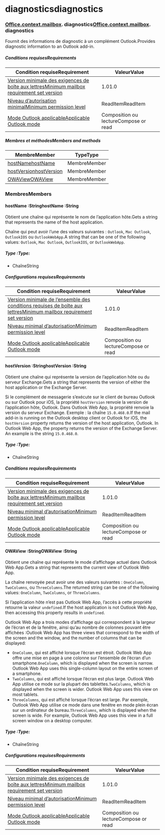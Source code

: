 
# <a name="diagnostics"></a><span data-ttu-id="bf605-101">diagnostics</span><span class="sxs-lookup"><span data-stu-id="bf605-101">diagnostics</span></span>

### <span data-ttu-id="bf605-p101">[Office](Office.md)[.context](Office.context.md)[.mailbox](Office.context.mailbox.md). diagnostics</span><span class="sxs-lookup"><span data-stu-id="bf605-p101">[Office](Office.md)[.context](Office.context.md)[.mailbox](Office.context.mailbox.md). diagnostics</span></span>

<span data-ttu-id="bf605-104">Fournit des informations de diagnostic à un complément Outlook.</span><span class="sxs-lookup"><span data-stu-id="bf605-104">Provides diagnostic information to an Outlook add-in.</span></span>

##### <a name="requirements"></a><span data-ttu-id="bf605-105">Conditions requises</span><span class="sxs-lookup"><span data-stu-id="bf605-105">Requirements</span></span>

|<span data-ttu-id="bf605-106">Condition requise</span><span class="sxs-lookup"><span data-stu-id="bf605-106">Requirement</span></span>| <span data-ttu-id="bf605-107">Valeur</span><span class="sxs-lookup"><span data-stu-id="bf605-107">Value</span></span>|
|---|---|
|[<span data-ttu-id="bf605-108">Version minimale des exigences de boîte aux lettres</span><span class="sxs-lookup"><span data-stu-id="bf605-108">Minimum mailbox requirement set version</span></span>](/office/dev/add-ins/reference/requirement-sets/outlook-api-requirement-sets)| <span data-ttu-id="bf605-109">1.0</span><span class="sxs-lookup"><span data-stu-id="bf605-109">1.0</span></span>|
|[<span data-ttu-id="bf605-110">Niveau d’autorisation minimal</span><span class="sxs-lookup"><span data-stu-id="bf605-110">Minimum permission level</span></span>](https://docs.microsoft.com/outlook/add-ins/understanding-outlook-add-in-permissions)| <span data-ttu-id="bf605-111">ReadItem</span><span class="sxs-lookup"><span data-stu-id="bf605-111">ReadItem</span></span>|
|[<span data-ttu-id="bf605-112">Mode Outlook applicable</span><span class="sxs-lookup"><span data-stu-id="bf605-112">Applicable Outlook mode</span></span>](https://docs.microsoft.com/outlook/add-ins/#extension-points)| <span data-ttu-id="bf605-113">Composition ou lecture</span><span class="sxs-lookup"><span data-stu-id="bf605-113">Compose or read</span></span>|

##### <a name="members-and-methods"></a><span data-ttu-id="bf605-114">Membres et méthodes</span><span class="sxs-lookup"><span data-stu-id="bf605-114">Members and methods</span></span>

| <span data-ttu-id="bf605-115">Membre</span><span class="sxs-lookup"><span data-stu-id="bf605-115">Member</span></span> | <span data-ttu-id="bf605-116">Type</span><span class="sxs-lookup"><span data-stu-id="bf605-116">Type</span></span> |
|--------|------|
| [<span data-ttu-id="bf605-117">hostName</span><span class="sxs-lookup"><span data-stu-id="bf605-117">hostName</span></span>](#hostname-string) | <span data-ttu-id="bf605-118">Membre</span><span class="sxs-lookup"><span data-stu-id="bf605-118">Member</span></span> |
| [<span data-ttu-id="bf605-119">hostVersion</span><span class="sxs-lookup"><span data-stu-id="bf605-119">hostVersion</span></span>](#hostversion-string) | <span data-ttu-id="bf605-120">Membre</span><span class="sxs-lookup"><span data-stu-id="bf605-120">Member</span></span> |
| [<span data-ttu-id="bf605-121">OWAView</span><span class="sxs-lookup"><span data-stu-id="bf605-121">OWAView</span></span>](#owaview-string) | <span data-ttu-id="bf605-122">Membre</span><span class="sxs-lookup"><span data-stu-id="bf605-122">Member</span></span> |

### <a name="members"></a><span data-ttu-id="bf605-123">Membres</span><span class="sxs-lookup"><span data-stu-id="bf605-123">Members</span></span>

####  <a name="hostname-string"></a><span data-ttu-id="bf605-124">hostName :String</span><span class="sxs-lookup"><span data-stu-id="bf605-124">hostName :String</span></span>

<span data-ttu-id="bf605-125">Obtient une chaîne qui représente le nom de l’application hôte.</span><span class="sxs-lookup"><span data-stu-id="bf605-125">Gets a string that represents the name of the host application.</span></span>

<span data-ttu-id="bf605-126">Chaîne qui peut avoir l’une des valeurs suivantes : `Outlook`, `Mac Outlook`, `OutlookIOS` ou `OutlookWebApp`.</span><span class="sxs-lookup"><span data-stu-id="bf605-126">A string that can be one of the following values: `Outlook`, `Mac Outlook`, `OutlookIOS`, or `OutlookWebApp`.</span></span>

##### <a name="type"></a><span data-ttu-id="bf605-127">Type :</span><span class="sxs-lookup"><span data-stu-id="bf605-127">Type:</span></span>

*   <span data-ttu-id="bf605-128">Chaîne</span><span class="sxs-lookup"><span data-stu-id="bf605-128">String</span></span>

##### <a name="requirements"></a><span data-ttu-id="bf605-129">Configurations requises</span><span class="sxs-lookup"><span data-stu-id="bf605-129">Requirements</span></span>

|<span data-ttu-id="bf605-130">Condition requise</span><span class="sxs-lookup"><span data-stu-id="bf605-130">Requirement</span></span>| <span data-ttu-id="bf605-131">Valeur</span><span class="sxs-lookup"><span data-stu-id="bf605-131">Value</span></span>|
|---|---|
|[<span data-ttu-id="bf605-132">Version minimale de l’ensemble des conditions requises de boîte aux lettres</span><span class="sxs-lookup"><span data-stu-id="bf605-132">Minimum mailbox requirement set version</span></span>](/office/dev/add-ins/reference/requirement-sets/outlook-api-requirement-sets)| <span data-ttu-id="bf605-133">1.0</span><span class="sxs-lookup"><span data-stu-id="bf605-133">1.0</span></span>|
|[<span data-ttu-id="bf605-134">Niveau minimal d’autorisation</span><span class="sxs-lookup"><span data-stu-id="bf605-134">Minimum permission level</span></span>](https://docs.microsoft.com/outlook/add-ins/understanding-outlook-add-in-permissions)| <span data-ttu-id="bf605-135">ReadItem</span><span class="sxs-lookup"><span data-stu-id="bf605-135">ReadItem</span></span>|
|[<span data-ttu-id="bf605-136">Mode Outlook applicable</span><span class="sxs-lookup"><span data-stu-id="bf605-136">Applicable Outlook mode</span></span>](https://docs.microsoft.com/outlook/add-ins/#extension-points)| <span data-ttu-id="bf605-137">Composition ou lecture</span><span class="sxs-lookup"><span data-stu-id="bf605-137">Compose or read</span></span>|

####  <a name="hostversion-string"></a><span data-ttu-id="bf605-138">hostVersion :String</span><span class="sxs-lookup"><span data-stu-id="bf605-138">hostVersion :String</span></span>

<span data-ttu-id="bf605-139">Obtient une chaîne qui représente la version de l’application hôte ou du serveur Exchange.</span><span class="sxs-lookup"><span data-stu-id="bf605-139">Gets a string that represents the version of either the host application or the Exchange Server.</span></span>

<span data-ttu-id="bf605-p102">Si le complément de messagerie s’exécute sur le client de bureau Outlook ou sur Outlook pour iOS, la propriété `hostVersion` renvoie la version de l’application hôte, Outlook. Dans Outlook Web App, la propriété renvoie la version du serveur Exchange. Exemple : la chaîne `15.0.468.0`.</span><span class="sxs-lookup"><span data-stu-id="bf605-p102">If the mail add-in is running on the Outlook desktop client or Outlook for iOS, the `hostVersion` property returns the version of the host application, Outlook. In Outlook Web App, the property returns the version of the Exchange Server. An example is the string `15.0.468.0`.</span></span>

##### <a name="type"></a><span data-ttu-id="bf605-143">Type :</span><span class="sxs-lookup"><span data-stu-id="bf605-143">Type:</span></span>

*   <span data-ttu-id="bf605-144">Chaîne</span><span class="sxs-lookup"><span data-stu-id="bf605-144">String</span></span>

##### <a name="requirements"></a><span data-ttu-id="bf605-145">Conditions requises</span><span class="sxs-lookup"><span data-stu-id="bf605-145">Requirements</span></span>

|<span data-ttu-id="bf605-146">Condition requise</span><span class="sxs-lookup"><span data-stu-id="bf605-146">Requirement</span></span>| <span data-ttu-id="bf605-147">Valeur</span><span class="sxs-lookup"><span data-stu-id="bf605-147">Value</span></span>|
|---|---|
|[<span data-ttu-id="bf605-148">Version minimale des exigences de boîte aux lettres</span><span class="sxs-lookup"><span data-stu-id="bf605-148">Minimum mailbox requirement set version</span></span>](/office/dev/add-ins/reference/requirement-sets/outlook-api-requirement-sets)| <span data-ttu-id="bf605-149">1.0</span><span class="sxs-lookup"><span data-stu-id="bf605-149">1.0</span></span>|
|[<span data-ttu-id="bf605-150">Niveau minimal d’autorisation</span><span class="sxs-lookup"><span data-stu-id="bf605-150">Minimum permission level</span></span>](https://docs.microsoft.com/outlook/add-ins/understanding-outlook-add-in-permissions)| <span data-ttu-id="bf605-151">ReadItem</span><span class="sxs-lookup"><span data-stu-id="bf605-151">ReadItem</span></span>|
|[<span data-ttu-id="bf605-152">Mode Outlook applicable</span><span class="sxs-lookup"><span data-stu-id="bf605-152">Applicable Outlook mode</span></span>](https://docs.microsoft.com/outlook/add-ins/#extension-points)| <span data-ttu-id="bf605-153">Composition ou lecture</span><span class="sxs-lookup"><span data-stu-id="bf605-153">Compose or read</span></span>|

####  <a name="owaview-string"></a><span data-ttu-id="bf605-154">OWAView :String</span><span class="sxs-lookup"><span data-stu-id="bf605-154">OWAView :String</span></span>

<span data-ttu-id="bf605-155">Obtient une chaîne qui représente le mode d’affichage actuel dans Outlook Web App.</span><span class="sxs-lookup"><span data-stu-id="bf605-155">Gets a string that represents the current view of Outlook Web App.</span></span>

<span data-ttu-id="bf605-156">La chaîne renvoyée peut avoir une des valeurs suivantes : `OneColumn`, `TwoColumns`, ou `ThreeColumns`.</span><span class="sxs-lookup"><span data-stu-id="bf605-156">The returned string can be one of the following values: `OneColumn`, `TwoColumns`, or `ThreeColumns`.</span></span>

<span data-ttu-id="bf605-157">Si l’application hôte n’est pas Outlook Web App, l’accès à cette propriété retourne la valeur `undefined`.</span><span class="sxs-lookup"><span data-stu-id="bf605-157">If the host application is not Outlook Web App, then accessing this property results in `undefined`.</span></span>

<span data-ttu-id="bf605-158">Outlook Web App a trois modes d’affichage qui correspondent à la largeur de l’écran et de la fenêtre, ainsi qu’au nombre de colonnes pouvant être affichées :</span><span class="sxs-lookup"><span data-stu-id="bf605-158">Outlook Web App has three views that correspond to the width of the screen and the window, and the number of columns that can be displayed:</span></span>

*   <span data-ttu-id="bf605-p103">`OneColumn`, qui est affiché lorsque l’écran est étroit. Outlook Web App offre une mise en page à une colonne sur l’ensemble de l’écran d’un smartphone.</span><span class="sxs-lookup"><span data-stu-id="bf605-p103">`OneColumn`, which is displayed when the screen is narrow. Outlook Web App uses this single-column layout on the entire screen of a smartphone.</span></span>
*   <span data-ttu-id="bf605-p104">`TwoColumns`, qui est affiché lorsque l’écran est plus large. Outlook Web App utilise ce mode sur la plupart des tablettes.</span><span class="sxs-lookup"><span data-stu-id="bf605-p104">`TwoColumns`, which is displayed when the screen is wider. Outlook Web App uses this view on most tablets.</span></span>
*   <span data-ttu-id="bf605-p105">`ThreeColumns`, qui est affiché lorsque l’écran est large. Par exemple, Outlook Web App utilise ce mode dans une fenêtre en mode plein écran sur un ordinateur de bureau.</span><span class="sxs-lookup"><span data-stu-id="bf605-p105">`ThreeColumns`, which is displayed when the screen is wide. For example, Outlook Web App uses this view in a full screen window on a desktop computer.</span></span>

##### <a name="type"></a><span data-ttu-id="bf605-165">Type :</span><span class="sxs-lookup"><span data-stu-id="bf605-165">Type:</span></span>

*   <span data-ttu-id="bf605-166">Chaîne</span><span class="sxs-lookup"><span data-stu-id="bf605-166">String</span></span>

##### <a name="requirements"></a><span data-ttu-id="bf605-167">Configurations requises</span><span class="sxs-lookup"><span data-stu-id="bf605-167">Requirements</span></span>

|<span data-ttu-id="bf605-168">Condition requise</span><span class="sxs-lookup"><span data-stu-id="bf605-168">Requirement</span></span>| <span data-ttu-id="bf605-169">Valeur</span><span class="sxs-lookup"><span data-stu-id="bf605-169">Value</span></span>|
|---|---|
|[<span data-ttu-id="bf605-170">Version minimale des exigences de boîte aux lettres</span><span class="sxs-lookup"><span data-stu-id="bf605-170">Minimum mailbox requirement set version</span></span>](/office/dev/add-ins/reference/requirement-sets/outlook-api-requirement-sets)| <span data-ttu-id="bf605-171">1.0</span><span class="sxs-lookup"><span data-stu-id="bf605-171">1.0</span></span>|
|[<span data-ttu-id="bf605-172">Niveau minimal d’autorisation</span><span class="sxs-lookup"><span data-stu-id="bf605-172">Minimum permission level</span></span>](https://docs.microsoft.com/outlook/add-ins/understanding-outlook-add-in-permissions)| <span data-ttu-id="bf605-173">ReadItem</span><span class="sxs-lookup"><span data-stu-id="bf605-173">ReadItem</span></span>|
|[<span data-ttu-id="bf605-174">Mode Outlook applicable</span><span class="sxs-lookup"><span data-stu-id="bf605-174">Applicable Outlook mode</span></span>](https://docs.microsoft.com/outlook/add-ins/#extension-points)| <span data-ttu-id="bf605-175">Composition ou lecture</span><span class="sxs-lookup"><span data-stu-id="bf605-175">Compose or read</span></span>|